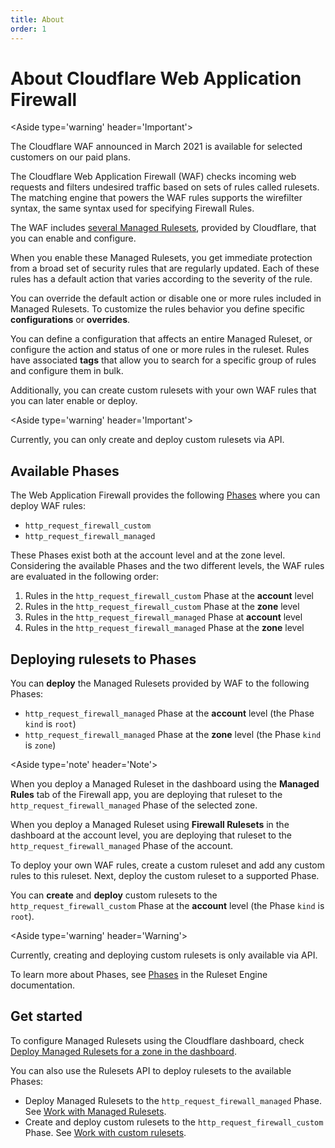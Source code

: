 ```yaml
---
title: About
order: 1
---
```


# About Cloudflare Web Application Firewall

<Aside type='warning' header='Important'>

The Cloudflare WAF announced in March 2021 is available for selected customers on our paid plans.

</Aside>

The Cloudflare Web Application Firewall (WAF) checks incoming web requests and filters undesired traffic based on sets of rules called rulesets. The matching engine that powers the WAF rules supports the wirefilter syntax, the same syntax used for specifying Firewall Rules.

The WAF includes [several Managed Rulesets](/managed-rulesets), provided by Cloudflare, that you can enable and configure. 

When you enable these Managed Rulesets, you get immediate protection from a broad set of security rules that are regularly updated. Each of these rules has a default action that varies according to the severity of the rule.

You can override the default action or disable one or more rules included in Managed Rulesets. To customize the rules behavior you define specific **configurations** or **overrides**.

You can define a configuration that affects an entire Managed Ruleset, or configure the action and status of one or more rules in the ruleset. Rules have associated **tags** that allow you to search for a specific group of rules and configure them in bulk.

Additionally, you can create custom rulesets with your own WAF rules that you can later enable or deploy.

<Aside type='warning' header='Important'>

Currently, you can only create and deploy custom rulesets via API.

</Aside>

## Available Phases

The Web Application Firewall provides the following [Phases](https://secret.wiki/firewall/cf-rulesets#phases) where you can deploy WAF rules:

* `http_request_firewall_custom`
* `http_request_firewall_managed`

These Phases exist both at the account level and at the zone level. Considering the available Phases and the two different levels, the WAF rules are evaluated in the following order:

1. Rules in the `http_request_firewall_custom` Phase at the **account** level
1. Rules in the `http_request_firewall_custom` Phase at the **zone** level
1. Rules in the `http_request_firewall_managed` Phase at **account** level
1. Rules in the `http_request_firewall_managed` Phase at the **zone** level

## Deploying rulesets to Phases

You can **deploy** the Managed Rulesets provided by WAF to the following Phases:
* `http_request_firewall_managed` Phase at the **account** level (the Phase `kind` is `root`)
* `http_request_firewall_managed` Phase at the **zone** level (the Phase `kind` is `zone`)

<Aside type='note' header='Note'>

When you deploy a Managed Ruleset in the dashboard using the **Managed Rules** tab of the Firewall app, you are deploying that ruleset to the `http_request_firewall_managed` Phase of the selected zone. 

When you deploy a Managed Ruleset using **Firewall Rulesets** in the dashboard at the account level, you are deploying that ruleset to the `http_request_firewall_managed` Phase of the account. 

</Aside>

To deploy your own WAF rules, create a custom ruleset and add any custom rules to this ruleset. Next, deploy the custom ruleset to a supported Phase.

You can **create** and **deploy** custom rulesets to the `http_request_firewall_custom` Phase at the **account** level (the Phase `kind` is `root`).

<Aside type='warning' header='Warning'>

Currently, creating and deploying custom rulesets is only available via API.

</Aside>

To learn more about Phases, see [Phases](https://secret.wiki/firewall/cf-rulesets#phases) in the Ruleset Engine documentation.


## Get started

To configure Managed Rulesets using the Cloudflare dashboard, check [Deploy Managed Rulesets for a zone in the dashboard](/managed-rulesets/deploy-zone-dashboard). 

You can also use the Rulesets API to deploy rulesets to the available Phases:

* Deploy Managed Rulesets to the `http_request_firewall_managed` Phase. See [Work with Managed Rulesets](https://secret.wiki/firewall/cf-rulesets/managed-rulesets).
* Create and deploy custom rulesets to the `http_request_firewall_custom` Phase. See [Work with custom rulesets](https://secret.wiki/firewall/cf-rulesets/custom-rulesets).

